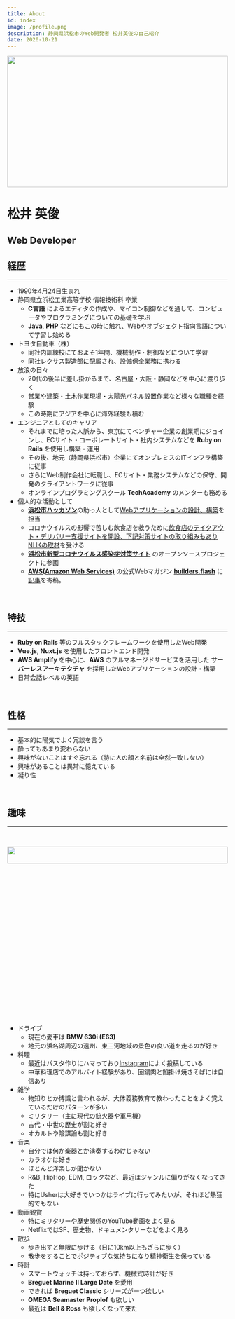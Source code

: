 ```yaml
---
title: About
id: index
image: /profile.png
description: 静岡県浜松市のWeb開発者 松井英俊の自己紹介
date: 2020-10-21
---
```


<div class="row">
  <div class="col-xs-12 col-sm-8">
    <img
      src="/profile.png"
      width="100%"
      height="300px"
      style="object-fit:cover;"
    />
  </div>

  <div class="col-xs-12 col-sm-4">
    <h1>松井 英俊</h1>
    <h2>Web Developer</h2>
  </div>
</div>

## 経歴

***

- 1990年4月24日生まれ
- 静岡県立浜松工業高等学校 情報技術科 卒業
  - **C言語** によるエディタの作成や、マイコン制御などを通して、コンピュータやプログラミングについての基礎を学ぶ
  - **Java**, **PHP** などにもこの時に触れ、Webやオブジェクト指向言語について学習し始める
- トヨタ自動車（株）
  - 同社内訓練校にておよそ1年間、機械制作・制御などについて学習
  - 同社レクサス製造部に配属され、設備保全業務に携わる
- 放浪の日々
  - 20代の後半に差し掛かるまで、名古屋・大阪・静岡などを中心に渡り歩く
  - 営業や建築・土木作業現場・太陽光パネル設置作業など様々な職種を経験
  - この時期にアジアを中心に海外経験も積む
- エンジニアとしてのキャリア
  - それまでに培った人脈から、東京にてベンチャー企業の創業期にジョインし、ECサイト・コーポレートサイト・社内システムなどを **Ruby on Rails** を使用し構築・運用
  - その後、地元（静岡県浜松市）企業にてオンプレミスのITインフラ構築に従事
  - さらにWeb制作会社に転職し、ECサイト・業務システムなどの保守、開発のクライアントワークに従事
  - オンラインプログラミングスクール **TechAcademy** のメンターも務める
- 個人的な活動として
  - [**浜松市ハッカソン**](https://jellyware.jp/hamamatsuhack/)の助っ人として[Webアプリケーションの設計、構築](/works/flowerpark)を担当
  - コロナウイルスの影響で苦しむ飲食店を救うために[飲食店のテイクアウト・デリバリー支援サイトを開設、下記対策サイトの取り組みもありNHKの取材](https://www.nhk.or.jp/gendai/comment/0015/topic002.html)を受ける
  - [**浜松市新型コロナウイルス感染症対策サイト**](https://stopcovid19.code4hamamatsu.org/) のオープンソースプロジェクトに参画
  - [**AWS(Amazon Web Services)**](https://aws.amazon.com/) の公式Webマガジン [**builders.flash**](https://aws.amazon.com/jp/builders-flash/) に[記事](https://aws.amazon.com/jp/builders-flash/202008/amplify-crud-app/)を寄稿。

<br>

## 特技

***
- **Ruby on Rails** 等のフルスタックフレームワークを使用したWeb開発
- **Vue.js**, **Nuxt.js** を使用したフロントエンド開発
- **AWS Amplify** を中心に、**AWS** のフルマネージドサービスを活用した **サーバーレスアーキテクチャ** を採用したWebアプリケーションの設計・構築
- 日常会話レベルの英語

<br>

## 性格

***
- 基本的に陽気でよく冗談を言う
- 酔ってもあまり変わらない
- 興味がないことはすぐ忘れる（特に人の顔と名前は全然一致しない）
- 興味があることは異常に憶えている
- 凝り性

<br>

## 趣味

***

<br>

<img
  src="/about/hobby.png"
  width="100%"
  height="10%"
  style="object-fit:cover;"
/>

- ドライブ
  - 現在の愛車は **BMW 630i (E63)**
  - 地元の浜名湖周辺の遠州、東三河地域の景色の良い道を走るのが好き
- 料理
  - 最近はパスタ作りにハマっており[Instagram](https://www.instagram.com/mhide0424/)によく投稿している
  - 中華料理店でのアルバイト経験があり、回鍋肉と餡掛け焼きそばには自信あり
- 雑学
  - 物知りとか博識と言われるが、大体義務教育で教わったことをよく覚えているだけのパターンが多い
  - ミリタリー（主に現代の銃火器や軍用機）
  - 古代・中世の歴史が割と好き
  - オカルトや陰謀論も割と好き
- 音楽
  - 自分では何か楽器とか演奏するわけじゃない
  - カラオケは好き
  - ほとんど洋楽しか聞かない
  - R&B, HipHop, EDM, ロックなど、最近はジャンルに偏りがなくなってきた
  - 特にUsherは大好きでいつかはライブに行ってみたいが、それほど熱狂的でもない
- 動画観賞
  - 特にミリタリーや歴史関係のYouTube動画をよく見る
  - NetflixではSF、歴史物、ドキュメンタリーなどをよく見る
- 散歩
  - 歩き出すと無限に歩ける（日に10km以上もざらに歩く）
  - 散歩をすることでポジティブな気持ちになり精神衛生を保っている
- 時計
  - スマートウォッチは持っておらず、機械式時計が好き
  - **Breguet Marine II Large Date** を愛用
  - できれば **Breguet Classic** シリーズが一つ欲しい
  - **OMEGA Seamaster Proplof** も欲しい
  - 最近は **Bell & Ross** も欲しくなって来た

